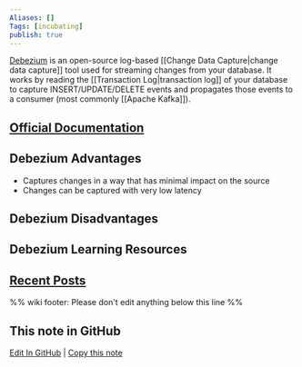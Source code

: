 ```yaml
---
Aliases: []
Tags: [incubating]
publish: true
---
```


[Debezium](https://debezium.io/) is an open-source log-based [[Change Data Capture|change data capture]] tool used for streaming changes from your database. It works by reading the [[Transaction Log|transaction log]] of your database to capture INSERT/UPDATE/DELETE events and propagates those events to a consumer (most commonly [[Apache Kafka]]).

## [Official Documentation](https://debezium.io/documentation/)

## Debezium Advantages

- Captures changes in a way that has minimal impact on the source
- Changes can be captured with very low latency

## Debezium Disadvantages

## Debezium Learning Resources

## [Recent Posts](https://www.reddit.com/r/dataengineering/search/?q=debezium&restrict_sr=1&t=year&sort=relevance)

%% wiki footer: Please don't edit anything below this line %%

## This note in GitHub

<span class="git-footer">[Edit In GitHub](https://github.dev/data-engineering-community/data-engineering-wiki/blob/main/Tools/Debezium.md "git-hub-edit-note") | [Copy this note](https://raw.githubusercontent.com/data-engineering-community/data-engineering-wiki/main/Tools/Debezium.md "git-hub-copy-note") </span>

